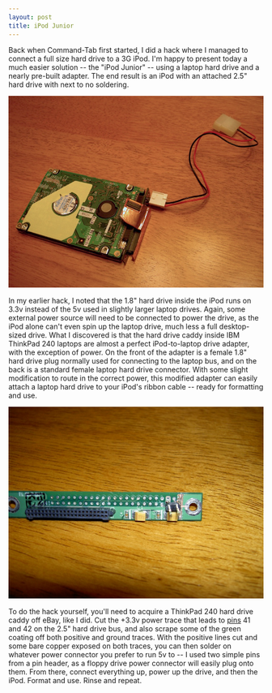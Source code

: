 ```yaml
---
layout: post
title: iPod Junior
---
```

Back when Command-Tab first started, I did a hack where I managed to connect a full size hard drive to a 3G iPod. I'm happy to present today a much easier solution -- the "iPod Junior" -- using a laptop hard drive and a nearly pre-built adapter. The end result is an iPod with an attached 2.5" hard drive with next to no soldering.

![ipod junior attached](/assets/ipod_junior.jpg)

In my earlier hack, I noted that the 1.8" hard drive inside the iPod runs on 3.3v instead of the 5v used in slightly larger laptop drives. Again, some external power source will need to be connected to power the drive, as the iPod alone can't even spin up the laptop drive, much less a full desktop-sized drive. What I discovered is that the hard drive caddy inside IBM ThinkPad 240 laptops are almost a perfect iPod-to-laptop drive adapter, with the exception of power. On the front of the adapter is a female 1.8" hard drive plug normally used for connecting to the laptop bus, and on the back is a standard female laptop hard drive connector. With some slight modification to route in the correct power, this modified adapter can easily attach a laptop hard drive to your iPod's ribbon cable -- ready for formatting and use. 

![ipod junior adapter](/assets/ipod_junior_adapter.jpg)

To do the hack yourself, you'll need to acquire a ThinkPad 240 hard drive caddy off eBay, like I did. Cut the +3.3v power trace that leads to [pins](http://pinouts.ru/data/Ata44Internal_pinout.shtml) 41 and 42 on the 2.5" hard drive bus, and also scrape some of the green coating off both positive and ground traces. With the positive lines cut and some bare copper exposed on both traces, you can then solder on whatever power connector you prefer to run 5v to -- I used two simple pins from a pin header, as a floppy drive power connector will easily plug onto them. From there, connect everything up, power up the drive, and then the iPod. Format and use. Rinse and repeat.
